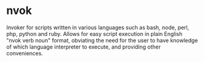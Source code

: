 # nvok
Invoker for scripts written in various languages such as bash, node, perl, php, python and ruby. Allows for easy script execution in plain English "nvok verb noun" format, obviating the need for the user to have knowledge of which language interpreter to execute, and providing other conveniences.
